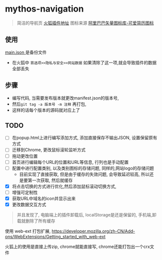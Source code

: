 # mythos-navigation
> 简洁的导航页  [火狐插件地址](https://addons.mozilla.org/zh-CN/firefox/addon/kuangcp-nav/)
> 图标来源 [阿里巴巴矢量图标库-可爱简历图标](http://www.iconfont.cn/collections/detail?spm=a313x.7781069.1998910419.d9df05512&cid=8077)


## 使用
[main.json ](https://github.com/Kuangcp/LearnWebExtension/blob/master/mythos-navigation/json/main.json)是备份文件 

- 在火狐中 `首选项>>隐私与安全>>网站数据` 如果清除了这一项,就会导致插件的数据全部丢失


## 步骤
- 编写代码, 当需要发布版本就更改manifest.json的版本号, 
- 然后`git tag -a 版本号 -m 注释` 再打包, 
- 这样的话每个版本的源码就对应上了

## TODO
- [ ] 在popup.html上进行编写添加方式, 添加直接保存不输出JSON, 设置保留原有方式
- [ ] 迁移到Chrome, 更改鼠标滚轮监听方式
- [ ] 拖动更改位置
- [ ] 首页进行编辑每个URL的位置和URL等信息, 行列也是手动配置
- [ ] 配置中进行配置类别, 以及类别图标的存储问题, 同样的,网站logo的存储问题
    - 目前实现了直接获取, 但是由于缓存的失效问题, 会导致延迟较高, 所以还是要第一次获取, 然后就缓存
- [X] 将点击切换的方式进行优化,然后添加鼠标滚动切换方式,
- [ ] 增强可定制性
- [X] 获取URL中域名的icon并显示出来
- [X] 更改数据交互方式

> 并且发现了, 电脑端上的插件卸载后, localStorage是还是保留的, 手机端,卸载就删除了所有缓存

使用 web-ext 打包扩展, https://developer.mozilla.org/zh-CN/Add-ons/WebExtensions/Getting_started_with_web-ext

火狐上的使用是直接上传zip, chrome就能直接写, chrome还能打包出一个crx文件


